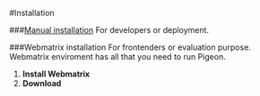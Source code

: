 #Installation

###[Manual installation](/wiki/base/install-manual.md)
For developers or deployment.

###Webmatrix installation
For frontenders or evaluation purpose.
Webmatrix enviroment has all that you need to run Pigeon.

1. **Install Webmatrix**
2. **Download**

